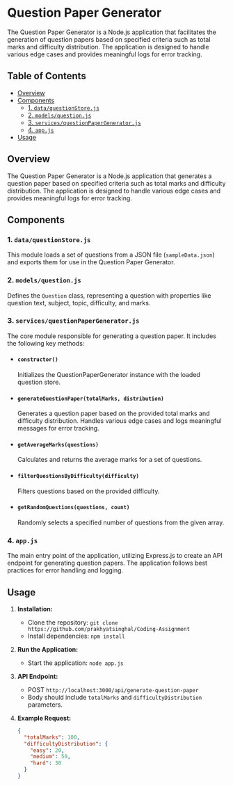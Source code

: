 # Question Paper Generator

The Question Paper Generator is a Node.js application that facilitates the generation of question papers based on specified criteria such as total marks and difficulty distribution. The application is designed to handle various edge cases and provides meaningful logs for error tracking.

## Table of Contents

- [Overview](#overview)
- [Components](#components)
  - [1. `data/questionStore.js`](#1-dataquestionstorejs)
  - [2. `models/question.js`](#2-modelsquestionjs)
  - [3. `services/questionPaperGenerator.js`](#3-servicesquestionpapergeneratorjs)
  - [4. `app.js`](#4-appjs)
- [Usage](#usage)


## Overview

The Question Paper Generator is a Node.js application that generates a question paper based on specified criteria such as total marks and difficulty distribution. The application is designed to handle various edge cases and provides meaningful logs for error tracking.

## Components

### 1. `data/questionStore.js`

This module loads a set of questions from a JSON file (`sampleData.json`) and exports them for use in the Question Paper Generator.

### 2. `models/question.js`

Defines the `Question` class, representing a question with properties like question text, subject, topic, difficulty, and marks.

### 3. `services/questionPaperGenerator.js`

The core module responsible for generating a question paper. It includes the following key methods:

- #### `constructor()`
  Initializes the QuestionPaperGenerator instance with the loaded question store.

- #### `generateQuestionPaper(totalMarks, distribution)`
  Generates a question paper based on the provided total marks and difficulty distribution. Handles various edge cases and logs meaningful messages for error tracking.

- #### `getAverageMarks(questions)`
  Calculates and returns the average marks for a set of questions.

- #### `filterQuestionsByDifficulty(difficulty)`
  Filters questions based on the provided difficulty.

- #### `getRandomQuestions(questions, count)`
  Randomly selects a specified number of questions from the given array.

### 4. `app.js`

The main entry point of the application, utilizing Express.js to create an API endpoint for generating question papers. The application follows best practices for error handling and logging.

## Usage

1. **Installation:**
   - Clone the repository: `git clone https://github.com/prakhyatsinghal/Coding-Assignment`
   - Install dependencies: `npm install`

2. **Run the Application:**
   - Start the application: `node app.js`

3. **API Endpoint:**
   - POST `http://localhost:3000/api/generate-question-paper`
   - Body should include `totalMarks` and `difficultyDistribution` parameters.

4. **Example Request:**
   ```json
   {
     "totalMarks": 100,
     "difficultyDistribution": {
       "easy": 20,
       "medium": 50,
       "hard": 30
     }
   }


